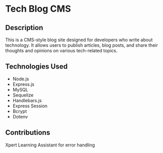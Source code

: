 # Tech Blog CMS

## Description
This is a CMS-style blog site designed for developers who write about technology. It allows users to publish articles, blog posts, and share their thoughts and opinions on various tech-related topics.

## Technologies Used 
- Node.js
- Express.js
- MySQL
- Sequelize
- Handlebars.js
- Express Session
- Bcrypt
- Dotenv

## Contributions
Xpert Learning Assistant for error handling
